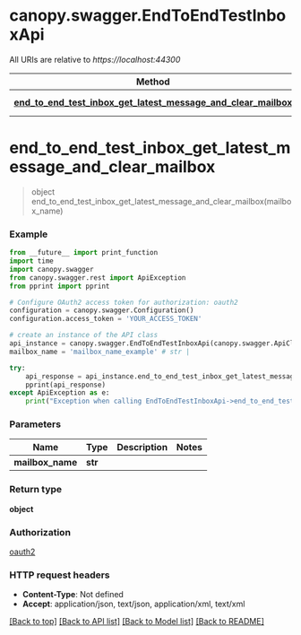 # canopy.swagger.EndToEndTestInboxApi

All URIs are relative to *https://localhost:44300*

Method | HTTP request | Description
------------- | ------------- | -------------
[**end_to_end_test_inbox_get_latest_message_and_clear_mailbox**](EndToEndTestInboxApi.md#end_to_end_test_inbox_get_latest_message_and_clear_mailbox) | **GET** /test-mailboxes/{mailboxName} | 


# **end_to_end_test_inbox_get_latest_message_and_clear_mailbox**
> object end_to_end_test_inbox_get_latest_message_and_clear_mailbox(mailbox_name)



### Example
```python
from __future__ import print_function
import time
import canopy.swagger
from canopy.swagger.rest import ApiException
from pprint import pprint

# Configure OAuth2 access token for authorization: oauth2
configuration = canopy.swagger.Configuration()
configuration.access_token = 'YOUR_ACCESS_TOKEN'

# create an instance of the API class
api_instance = canopy.swagger.EndToEndTestInboxApi(canopy.swagger.ApiClient(configuration))
mailbox_name = 'mailbox_name_example' # str | 

try:
    api_response = api_instance.end_to_end_test_inbox_get_latest_message_and_clear_mailbox(mailbox_name)
    pprint(api_response)
except ApiException as e:
    print("Exception when calling EndToEndTestInboxApi->end_to_end_test_inbox_get_latest_message_and_clear_mailbox: %s\n" % e)
```

### Parameters

Name | Type | Description  | Notes
------------- | ------------- | ------------- | -------------
 **mailbox_name** | **str**|  | 

### Return type

**object**

### Authorization

[oauth2](../README.md#oauth2)

### HTTP request headers

 - **Content-Type**: Not defined
 - **Accept**: application/json, text/json, application/xml, text/xml

[[Back to top]](#) [[Back to API list]](../README.md#documentation-for-api-endpoints) [[Back to Model list]](../README.md#documentation-for-models) [[Back to README]](../README.md)

